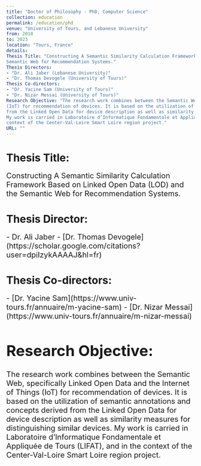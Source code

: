 ```yaml
---
title: "Doctor of Philosophy - PhD, Computer Science"
collection: education
permalink: /education/phd
venue: "University of Tours, and Lebanese University"
from: 2018
to: 2023
location: "Tours, France"
details:
Thesis Title: "Constructing A Semantic Similarity Calculation Framework Based on Linked Open Data (LOD) and the
Semantic Web for Recommendation Systems."
Thesis Directors:
- "Dr. Ali Jaber (Lebanese University)"
- "Dr. Thomas Devogele (University of Tours)"
Thesis Co-directors:
- "Dr. Yacine Sam (University of Tours)"
- "Dr. Nizar Messai (University of Tours)"
Research Objective: "The research work combines between the Semantic Web, specifically Linked Open Data and the Internet of Things
(IoT) for recommendation of devices. It is based on the utilization of semantic annotations and concepts derived
from the Linked Open Data for device description as well as similarity measures for distinguishing similar devices.
My work is carried in Laboratoire d’Informatique Fondamentale et Appliquée de Tours (LIFAT), and in the
context of the Center-Val-Loire Smart Loire region project."
URL: ""
---
```


# Thesis Title:
<span style="font-size: 20px;">
Constructing A Semantic Similarity Calculation Framework Based on Linked Open Data (LOD) and the
Semantic Web for Recommendation Systems.
</span>

# Thesis Director:
<span style="font-size: 20px;">
-  Dr. Ali Jaber 
-  [Dr. Thomas Devogele](https://scholar.google.com/citations?user=dpiIzykAAAAJ&hl=fr)
</span>  

# Thesis Co-directors:
<span style="font-size: 20px;">
- [Dr. Yacine Sam](https://www.univ-tours.fr/annuaire/m-yacine-sam)
- [Dr. Nizar Messai](https://www.univ-tours.fr/annuaire/m-nizar-messai)

# Research Objective:
<span style="font-size: 20px;">
The research work combines between the Semantic Web, specifically Linked Open Data and the Internet of Things
(IoT) for recommendation of devices. It is based on the utilization of semantic annotations and concepts derived
from the Linked Open Data for device description as well as similarity measures for distinguishing similar devices.
My work is carried in Laboratoire d’Informatique Fondamentale et Appliquée de Tours (LIFAT), and in the
context of the Center-Val-Loire Smart Loire region project.
</span>
